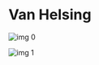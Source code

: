 # Van Helsing

![img 0](https://i.imgur.com/Oeqajkr.jpg)

![img 1](https://i.imgur.com/IjIBePj.jpg)


